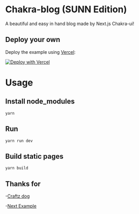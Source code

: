 Chakra-blog (SUNN Edition)
===========

A beautiful and easy in hand blog made by Next.js Chakra-ui!

## Deploy your own

Deploy the example using [Vercel](https://vercel.com?utm_source=github&utm_medium=readme&utm_campaign=chakra-blog):

[![Deploy with Vercel](https://vercel.com/button)](https://vercel.com/new/git/external?repository-url=https://github.com/xuwillie/chakra-blog/tree/main&project-name=portfolio&repository-name=portfolio)

Usage
=======

## Install node_modules

```Shell Script
yarn
```

## Run

```Shell Script
yarn run dev
```

## Build static pages

```Shell Script
yarn build
```

## Thanks for

-[Craftz dog](https://github.com/craftzdog/craftzdog-homepage)

-[Next Example](https://github.com/vercel/next.js/tree/canary/examples/)


